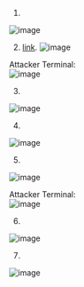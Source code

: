 1.
![image](https://github.com/LawsonSchwantz/Writeups/assets/74954683/f0cff4f2-4d49-4398-9473-b275243bcc66)

2. [link](https://github.com/g0rx/iis6-exploit-2017-CVE-2017-7269/blob/master/iis6%20reverse%20shell).
![image](https://github.com/LawsonSchwantz/Writeups/assets/74954683/9a7dbcef-ace0-4c1c-b6d5-b217d2c81e03)

Attacker Terminal: <br>
![image](https://github.com/LawsonSchwantz/Writeups/assets/74954683/efd0e664-7ca3-4e0f-aeb5-52eeb7b35e0a)

3.
![image](https://github.com/LawsonSchwantz/Writeups/assets/74954683/d4acbf9d-a22d-48ae-9a44-96f7566c5edb)

4.
![image](https://github.com/LawsonSchwantz/Writeups/assets/74954683/acc900a7-65f0-4f50-a8e7-3d50af179421)

5.
![image](https://github.com/LawsonSchwantz/Writeups/assets/74954683/e7a730b5-88ea-44c0-8fb1-c449cb8fb3db)

Attacker Terminal:<br>
![image](https://github.com/LawsonSchwantz/Writeups/assets/74954683/b485c7d0-caa5-45ce-8f65-c8db2cf9e0ba)

6.
![image](https://github.com/LawsonSchwantz/Writeups/assets/74954683/65e45066-65c7-491e-989e-e45eb78ac3d3)

7.
![image](https://github.com/LawsonSchwantz/Writeups/assets/74954683/e9f9eb58-39a5-4203-b6e9-86ec9f2e0aa3)






